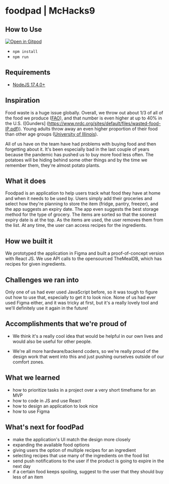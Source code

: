 # foodpad | McHacks9

## How to Use

[![Open in Gitpod](https://gitpod.io/button/open-in-gitpod.svg)](https://gitpod.io/#github.com/ke-noel/foodpad)
- `npm install`
- `npm run`

## Requirements

- [NodeJS 17.4.0+](https://nodejs.org/en/download/current/)

## Inspiration

Food waste is a huge issue globally. Overall, we throw out about 1/3 of all of the food we produce ([FAO](https://www.fao.org/3/mb060e/mb060e00.pdf)), and that number is even higher at up to 40% in the U.S. ([Gunders] (<https://www.nrdc.org/sites/default/files/wasted-food-IP.pdf>)). Young adults throw away an even higher proportion of their food than other age groups ([University of Illinois](https://www.sciencedaily.com/releases/2018/08/180822122832.htm)).

All of us have on the team have had problems with buying food and then forgetting about it. It's been especially bad in the last couple of years because the pandemic has pushed us to buy more food less often. The potatoes will be hiding behind some other things and by the time we remember them, they're almost potato plants.

## What it does

Foodpad is an application to help users track what food they have at home and when it needs to be used by. Users simply add their groceries and select how they're planning to store the item (fridge, pantry, freezer), and the app suggests an expiry date. The app even suggests the best storage method for the type of grocery. The items are sorted so that the soonest expiry date is at the top. As the items are used, the user removes them from the list. At any time, the user can access recipes for the ingredients.

## How we built it

We prototyped the application in Figma and built a proof-of-concept version with React JS. We use API calls to the opensourced TheMealDB, which has recipes for given ingredients.

## Challenges we ran into

Only one of us had ever used JavaScript before, so it was tough to figure out how to use that, especially to get it to look nice. None of us had ever used Figma either, and it was tricky at first, but it's a really lovely tool and we'll definitely use it again in the future!

## Accomplishments that we're proud of

- We think it's a really cool idea that would be helpful in our own lives and would also be useful for other people.

- We're all more hardware/backend coders, so we're really proud of the design work that went into this and just pushing ourselves outside of our comfort zones.

## What we learned

- how to prioritize tasks in a project over a very short timeframe for an MVP
- how to code in JS and use React
- how to design an application to look nice
- how to use Figma

## What's next for foodPad

- make the application's UI match the design more closely
- expanding the available food options
- giving users the option of multiple recipes for an ingredient
- selecting recipes that use many of the ingredients on the food list
- send push notifications to the user if the product is going to expire in the next day
- if a certain food keeps spoiling, suggest to the user that they should buy less of an item
